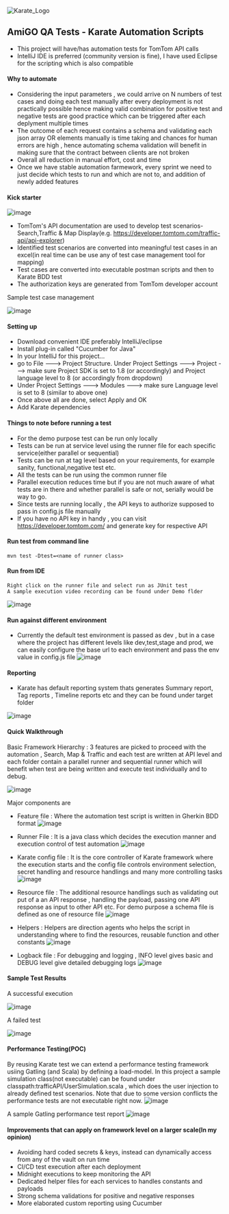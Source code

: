 ![Karate_Logo](https://user-images.githubusercontent.com/70334232/178341220-32e8b41f-717b-4e44-973c-4eec04b9b7ea.png)
## AmiGO QA Tests - Karate Automation Scripts

* This project will have/has automation tests for TomTom API calls
* IntelliJ IDE is preferred (community version is fine), I have used Eclipse for the scripting which is also compatible


#### Why to automate 
* Considering the input parameters , we could arrive on N numbers of test cases and doing each test manually after every deployment is not practically possible hence making valid combination for positive test and negative tests are good practice which can be triggered after each deplyment multiple times 
* The outcome of each request contains a schema and validating each json array OR elements manually is time taking and chances for human errors are high , hence automating schema validation will benefit in making sure that the contract between clients are not broken
* Overall all reduction in manual effort, cost and time
* Once we have stable automation farmework, every sprint we need to just decide which tests to run and which are not to, and addition of newly added features


#### Kick starter 

![image](https://user-images.githubusercontent.com/70334232/178350945-08c8691d-e0c0-4e9d-be96-f132cab41f33.png)

* TomTom's API documentation are used to develop test scenarios-Search,Traffic & Map Display(e.g. https://developer.tomtom.com/traffic-api/api-explorer)
* Identified test scenarios are converted into meaningful test cases in an excel(in real time can be use any of test case management tool for mapping)
* Test cases are converted into executable postman scripts and then to Karate BDD test
* The authorization keys are generated from TomTom developer account

Sample test case management

![image](https://user-images.githubusercontent.com/70334232/178494550-a376199d-00f2-4a8e-8fb1-ee5f4bac2951.png)



#### Setting up 

* Download convenient IDE preferably IntelliJ/eclipse
* Install plug-in called "Cucumber for Java"
* In your IntelliJ for this project...
* go to File ---> Project Structure. Under Project Settings ---> Project ---> make sure Project SDK is set to 1.8 (or accordingly) and Project language level to 8 (or accordingly from dropdown)
* Under Project Settings ---> Modules ---> make sure Language level is set to 8 (similar to above one)
* Once above all are done, select Apply and OK
* Add Karate dependencies


#### Things to note before running a test

* For the demo purpose test can be run only locally
* Tests can be run at service level using the runner file for each specific service(either parallel or sequential)
* Tests can be run at tag level based on your requirements, for example sanity, functional,negative test etc.
* All the tests can be run using the common runner file
* Parallel execution reduces time but if you are not much aware of what tests are in there and whether parallel is safe or not, serially would be way to go.
* Since tests are running locally , the API keys to authorize  supposed to pass in config.js file manually 
* If you have no API key in handy , you can visit https://developer.tomtom.com/ and generate key for respective API


#### Run test from command line

```
mvn test -Dtest=<name of runner class>
```

#### Run from IDE

```
Right click on the runner file and select run as JUnit test
A sample execution video recording can be found under Demo flder
```
![image](https://user-images.githubusercontent.com/70334232/178341686-b37d7e12-061a-44b5-935a-d49024b20827.png)


#### Run against different environment
* Currently the default test environment is passed as dev , but in a case where the project has different levels like dev,test,stage and prod, we can easily configure the base url to each environment and pass the env value in config.js file
![image](https://user-images.githubusercontent.com/70334232/178341808-ad7ee2b7-a99f-44e4-8073-e8fd53f05531.png)


#### Reporting
* Karate has default reporting system thats generates Summary report, Tag reports , Timeline reports etc and they can be found under target folder

![image](https://user-images.githubusercontent.com/70334232/178341905-1d96916a-2ecd-4d80-a96d-ec6e31ab92d5.png)


#### Quick Walkthrough 
Basic Framework Hierarchy : 3 features are picked to proceed with the automation , Search, Map & Traffic and each test are written at API level and each folder contain a parallel runner and sequential runner which will benefit when test are being written and execute test individually and to debug.

![image](https://user-images.githubusercontent.com/70334232/178342035-2d1a5cde-12b1-4e55-aa2a-606b8afe0044.png)

 
  Major components are 
* Feature file : Where the automation test script is written in Gherkin BDD format
![image](https://user-images.githubusercontent.com/70334232/178342122-8441f323-25d5-4f94-b315-bceb7a41214e.png)

 
* Runner File : It is a java class which decides the execution manner and execution control of test automation
![image](https://user-images.githubusercontent.com/70334232/178342181-ca96390a-dacc-4114-a41a-da46813e8d96.png)

 
* Karate config file : It is the core controller of Karate framework where the execution starts and the config file controls environment selection, secret handling and resource handlings and many more controlling tasks
![image](https://user-images.githubusercontent.com/70334232/178342328-36ed7c82-3ee1-4754-9a69-fc7766cd143e.png)

 
* Resource file : The additional resource handlings such as validating out put of a an API response , handling the payload, passing one API response as input to other API etc. For demo purpose a schema file is defined as one of resource file 
![image](https://user-images.githubusercontent.com/70334232/178342413-5428d254-691d-4e88-9b3c-e75dc628e6ae.png)

 
* Helpers : Helpers are direction agents who helps the script in understanding where to find the resources, reusable function and other constants
![image](https://user-images.githubusercontent.com/70334232/178342531-3d8fe723-16e2-4ccc-ac4c-5cc724d4bc09.png)


* Logback file : For debugging and logging , INFO level gives basic and DEBUG level give detailed debugging logs
![image](https://user-images.githubusercontent.com/70334232/178342631-8d021e4c-7be1-4163-a502-2a98a7ebf9eb.png)


#### Sample Test Results 

A successful execution

![image](https://user-images.githubusercontent.com/70334232/178342902-b0952354-c36c-4736-8703-4be3166ff07c.png)

A failed test

![image](https://user-images.githubusercontent.com/70334232/178343053-10e8048b-b1e6-4f29-a282-b30ebf308d7e.png)

#### Performance Testing(POC)
By reusing Karate test we can extend a performance testing framework usiing Gatling (and Scala) by defining a load-model. In this project a sample simulation class(not executable) can be found under classpath:trafficAPI/UserSimulation.scala , which does the user injection to already defined test scenarios. Note that due to some version conflicts the performance tests are not executable right now.
![image](https://user-images.githubusercontent.com/70334232/178439420-dd3f3a09-a21d-4b8b-b090-dc7c0db98abc.png)

A sample Gatling performance test report
![image](https://user-images.githubusercontent.com/70334232/178439863-60180881-3bf5-4821-90df-843fed41b80a.png)

#### Improvements that can apply on framework level on a larger scale(In my opinion)

* Avoiding hard coded secrets & keys, instead can dynamically access from any of the vault on run time
* CI/CD test execution after each deployment
* Midnight executions to keep monitoring the API 
* Dedicated helper files for each services to handles constants and payloads
* Strong schema validations for positive and negative responses
* More elaborated custom reporting using Cucumber
